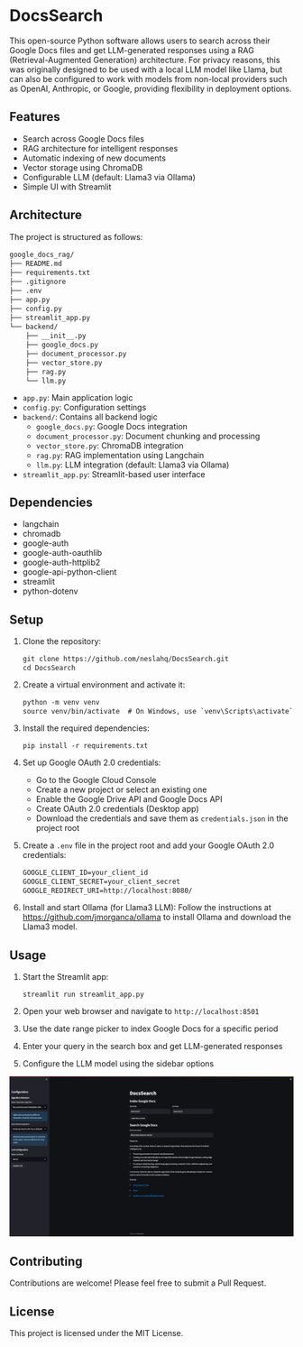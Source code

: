 # DocsSearch

This open-source Python software allows users to search across their Google Docs files and get LLM-generated responses using a RAG (Retrieval-Augmented Generation) architecture. For privacy reasons, this was originally designed to be used with a local LLM model like Llama, but can also be configured to work with models from non-local providers such as OpenAI, Anthropic, or Google, providing flexibility in deployment options.

## Features

- Search across Google Docs files
- RAG architecture for intelligent responses
- Automatic indexing of new documents
- Vector storage using ChromaDB
- Configurable LLM (default: Llama3 via Ollama)
- Simple UI with Streamlit

## Architecture

The project is structured as follows:

```
google_docs_rag/
├── README.md
├── requirements.txt
├── .gitignore
├── .env
├── app.py
├── config.py
├── streamlit_app.py
└── backend/
    ├── __init__.py
    ├── google_docs.py
    ├── document_processor.py
    ├── vector_store.py
    ├── rag.py
    └── llm.py
```

- `app.py`: Main application logic
- `config.py`: Configuration settings
- `backend/`: Contains all backend logic
  - `google_docs.py`: Google Docs integration
  - `document_processor.py`: Document chunking and processing
  - `vector_store.py`: ChromaDB integration
  - `rag.py`: RAG implementation using Langchain
  - `llm.py`: LLM integration (default: Llama3 via Ollama)
- `streamlit_app.py`: Streamlit-based user interface

## Dependencies

- langchain
- chromadb
- google-auth
- google-auth-oauthlib
- google-auth-httplib2
- google-api-python-client
- streamlit
- python-dotenv

## Setup

1. Clone the repository:
   ```
   git clone https://github.com/neslahq/DocsSearch.git
   cd DocsSearch
   ```

2. Create a virtual environment and activate it:
   ```
   python -m venv venv
   source venv/bin/activate  # On Windows, use `venv\Scripts\activate`
   ```

3. Install the required dependencies:
   ```
   pip install -r requirements.txt
   ```

4. Set up Google OAuth 2.0 credentials:
   - Go to the Google Cloud Console
   - Create a new project or select an existing one
   - Enable the Google Drive API and Google Docs API
   - Create OAuth 2.0 credentials (Desktop app)
   - Download the credentials and save them as `credentials.json` in the project root

5. Create a `.env` file in the project root and add your Google OAuth 2.0 credentials:
   ```
   GOOGLE_CLIENT_ID=your_client_id
   GOOGLE_CLIENT_SECRET=your_client_secret
   GOOGLE_REDIRECT_URI=http://localhost:8080/
   ```

6. Install and start Ollama (for Llama3 LLM):
   Follow the instructions at https://github.com/jmorganca/ollama to install Ollama and download the Llama3 model.

## Usage

1. Start the Streamlit app:
   ```
   streamlit run streamlit_app.py
   ```

2. Open your web browser and navigate to `http://localhost:8501`

3. Use the date range picker to index Google Docs for a specific period

4. Enter your query in the search box and get LLM-generated responses

5. Configure the LLM model using the sidebar options

![preview.png](preview.png)

## Contributing

Contributions are welcome! Please feel free to submit a Pull Request.

## License

This project is licensed under the MIT License.
